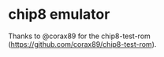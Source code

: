 # chip8 emulator

Thanks to @corax89 for the chip8-test-rom (https://github.com/corax89/chip8-test-rom).
